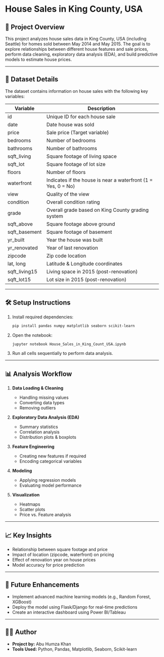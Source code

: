 
# House Sales in King County, USA

## 📌 Project Overview

This project analyzes house sales data in King County, USA (including Seattle) for homes sold between May 2014 and May 2015. The goal is to explore relationships between different house features and sale prices, perform data cleaning, exploratory data analysis (EDA), and build predictive models to estimate house prices.

---

## 📂 Dataset Details

The dataset contains information on house sales with the following key variables:

| Variable       | Description                                                   |
| -------------- | ------------------------------------------------------------- |
| id             | Unique ID for each house sale                                 |
| date           | Date house was sold                                           |
| price          | Sale price (Target variable)                                  |
| bedrooms       | Number of bedrooms                                            |
| bathrooms      | Number of bathrooms                                           |
| sqft\_living   | Square footage of living space                                |
| sqft\_lot      | Square footage of lot size                                    |
| floors         | Number of floors                                              |
| waterfront     | Indicates if the house is near a waterfront (1 = Yes, 0 = No) |
| view           | Quality of the view                                           |
| condition      | Overall condition rating                                      |
| grade          | Overall grade based on King County grading system             |
| sqft\_above    | Square footage above ground                                   |
| sqft\_basement | Square footage of basement                                    |
| yr\_built      | Year the house was built                                      |
| yr\_renovated  | Year of last renovation                                       |
| zipcode        | Zip code location                                             |
| lat, long      | Latitude & Longitude coordinates                              |
| sqft\_living15 | Living space in 2015 (post-renovation)                        |
| sqft\_lot15    | Lot size in 2015 (post-renovation)                            |

---

## 🛠️ Setup Instructions

1. Install required dependencies:

   ```bash
   pip install pandas numpy matplotlib seaborn scikit-learn
   ```
2. Open the notebook:

   ```bash
   jupyter notebook House_Sales_in_King_Count_USA.ipynb
   ```
3. Run all cells sequentially to perform data analysis.

---

## 📊 Analysis Workflow

1. **Data Loading & Cleaning**

   * Handling missing values
   * Converting data types
   * Removing outliers

2. **Exploratory Data Analysis (EDA)**

   * Summary statistics
   * Correlation analysis
   * Distribution plots & boxplots

3. **Feature Engineering**

   * Creating new features if required
   * Encoding categorical variables

4. **Modeling**

   * Applying regression models
   * Evaluating model performance

5. **Visualization**

   * Heatmaps
   * Scatter plots
   * Price vs. Feature analysis

---

## 📈 Key Insights

* Relationship between square footage and price
* Impact of location (zipcode, waterfront) on pricing
* Effect of renovation year on house prices
* Model accuracy for price prediction

---

## 🚀 Future Enhancements

* Implement advanced machine learning models (e.g., Random Forest, XGBoost)
* Deploy the model using Flask/Django for real-time predictions
* Create an interactive dashboard using Power BI/Tableau

---

## 🧑‍💻 Author

* **Project by:** Abu Humza Khan
* **Tools Used:** Python, Pandas, Matplotlib, Seaborn, Scikit-learn
